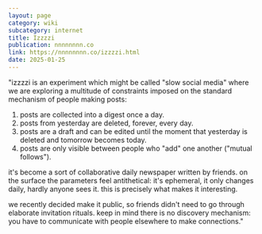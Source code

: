 ```yaml
---
layout: page
category: wiki
subcategory: internet
title: Izzzzi
publication: nnnnnnnn.co
link: https://nnnnnnnn.co/izzzzi.html
date: 2025-01-25
---
```


"izzzzi is an experiment which might be called "slow social media" where we are exploring a multitude of constraints imposed on the standard mechanism of people making posts:

1. posts are collected into a digest once a day.
2. posts from yesterday are deleted, forever, every day.
3. posts are a draft and can be edited until the moment that yesterday is deleted and tomorrow becomes today.
4. posts are only visible between people who "add" one another ("mutual follows").

it's become a sort of collaborative daily newspaper written by friends. on the surface the parameters feel antithetical: it's ephemeral, it only changes daily, hardly anyone sees it. this is precisely what makes it interesting.

we recently decided make it public, so friends didn't need to go through elaborate invitation rituals. keep in mind there is no discovery mechanism: you have to communicate with people elsewhere to make connections."
